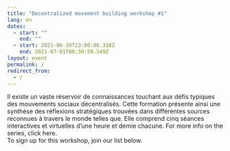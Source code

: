 ```yaml
---
title: "Decentralized movement building workshop #1"
lang: en
dates:
  - start: ""
    end: ""
  - start: 2021-06-30T23:00:06.318Z
    end: 2021-07-01T00:30:59.549Z
layout: event
permalink: /
redirect_from:
  - /
---
```

Il existe un vaste réservoir de connaissances touchant aux défis typiques des mouvements sociaux décentralisés. Cette formation présente ainsi une synthèse des réflexions stratégiques trouvées dans différentes sources reconnues à travers le monde telles que. Elle comprend cinq séances interactives et virtuelles d’une heure et demie chacune. For more info on the series, click here.\
To sign up for this workshop, join our list below.